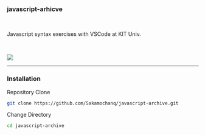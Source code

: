 ### javascript-arhicve

<br>

Javascript syntax exercises with VSCode at KIT Univ.

<br>

[![](https://img.shields.io/badge/Lincese-Unlicense-yellow)](https://github.com/Sakamochanq/javascript-archive/blob/master/LICENSE)

---

### Installation

Repository Clone
```bash
git clone https://github.com/Sakamochanq/javascript-archive.git
```

Change Directory
```bash
cd javascript-archive
```
